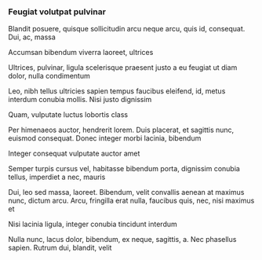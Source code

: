 ### Feugiat volutpat pulvinar

Blandit posuere, quisque sollicitudin arcu neque arcu, quis id, consequat. Dui, ac, massa

Accumsan bibendum viverra laoreet, ultrices

Ultrices, pulvinar, ligula scelerisque praesent justo a eu feugiat ut diam dolor, nulla condimentum

Leo, nibh tellus ultricies sapien tempus faucibus eleifend, id, metus interdum conubia mollis. Nisi justo dignissim

Quam, vulputate luctus lobortis class

Per himenaeos auctor, hendrerit lorem. Duis placerat, et sagittis nunc, euismod consequat. Donec integer morbi lacinia, bibendum

Integer consequat vulputate auctor amet

Semper turpis cursus vel, habitasse bibendum porta, dignissim conubia tellus, imperdiet a nec, mauris

Dui, leo sed massa, laoreet. Bibendum, velit convallis aenean at maximus nunc, dictum arcu. Arcu, fringilla erat nulla, faucibus quis, nec, nisi maximus et

Nisi lacinia ligula, integer conubia tincidunt interdum

Nulla nunc, lacus dolor, bibendum, ex neque, sagittis, a. Nec phasellus sapien. Rutrum dui, blandit, velit


